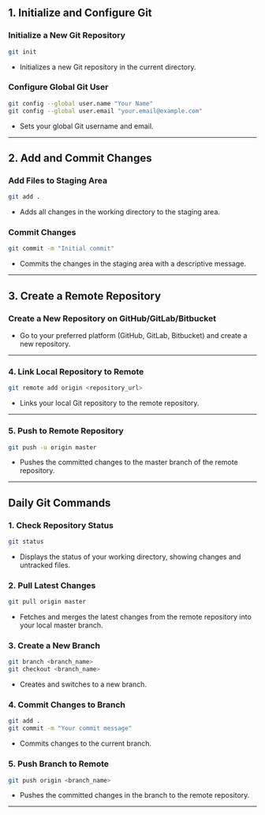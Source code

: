 ## 1. Initialize and Configure Git

### Initialize a New Git Repository

```bash
git init
```

- Initializes a new Git repository in the current directory.

### Configure Global Git User

```bash
git config --global user.name "Your Name"
git config --global user.email "your.email@example.com"
```

- Sets your global Git username and email.

---

## 2. Add and Commit Changes

### Add Files to Staging Area

```bash
git add .
```

- Adds all changes in the working directory to the staging area.

### Commit Changes

```bash
git commit -m "Initial commit"
```

- Commits the changes in the staging area with a descriptive message.

---

## 3. Create a Remote Repository

### Create a New Repository on GitHub/GitLab/Bitbucket

- Go to your preferred platform (GitHub, GitLab, Bitbucket) and create a new repository.

---

### 4. Link Local Repository to Remote

```bash
git remote add origin <repository_url>
```

- Links your local Git repository to the remote repository.

---

### 5. Push to Remote Repository

```bash
git push -u origin master
```

- Pushes the committed changes to the master branch of the remote repository.

---

## Daily Git Commands

### 1. Check Repository Status

```bash
git status
```

- Displays the status of your working directory, showing changes and untracked files.

### 2. Pull Latest Changes

```bash
git pull origin master
```

- Fetches and merges the latest changes from the remote repository into your local master branch.

### 3. Create a New Branch

```bash
git branch <branch_name>
git checkout <branch_name>
```

- Creates and switches to a new branch.

### 4. Commit Changes to Branch

```bash
git add .
git commit -m "Your commit message"
```

- Commits changes to the current branch.

### 5. Push Branch to Remote

```bash
git push origin <branch_name>
```

- Pushes the committed changes in the branch to the remote repository.

---


